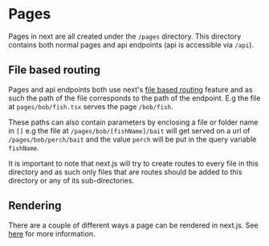 # Pages

Pages in next are all created under the `/pages` directory. This directory contains both normal pages and api endpoints (api is accessible via `/api`).

## File based routing

Pages and api endpoints both use next's [file based routing](https://nextjs.org/docs/routing/introduction) feature and as such the path of the file corresponds to the path of the endpoint. E.g the file at `pages/bob/fish.tsx` serves the page `/bob/fish`.

These paths can also contain parameters by enclosing a file or folder name in `[]` e.g the file at `/pages/bob/[fishName]/bait` will get served on a url of `/pages/bob/perch/bait` and the value `perch` will be put in the query variable `fishName`.

It is important to note that next.js will try to create routes to every file in this directory and as such only files that are routes should be added to this directory or any of its sub-directories.

## Rendering

There are a couple of different ways a page can be rendered in next.js. See [here](https://nextjs.org/docs/basic-features/pages) for more information.
